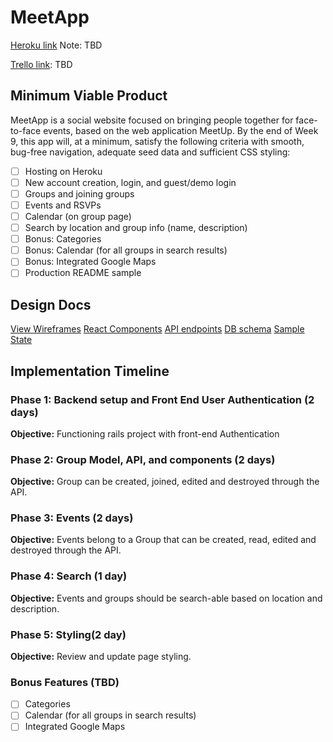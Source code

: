 # MeetApp

[Heroku link][heroku] Note: TBD

[Trello link][trello]: TBD

[heroku]: tdb
[trello]: tdb

## Minimum Viable Product

MeetApp is a social website focused on bringing people together for face-to-face events, based on the web application MeetUp. By the end of Week 9, this app will, at a minimum, satisfy the following criteria with smooth, bug-free navigation, adequate seed data and sufficient CSS styling:

 - [ ] Hosting on Heroku
 - [ ] New account creation, login, and guest/demo login
 - [ ] Groups and joining groups
 - [ ] Events and RSVPs
 - [ ] Calendar (on group page)
 - [ ] Search by location and group info (name, description)
 - [ ] Bonus: Categories
 - [ ] Bonus: Calendar (for all groups in search results)
 - [ ] Bonus: Integrated Google Maps
 - [ ] Production README sample

## Design Docs

[View Wireframes][wireframes]
[React Components][components]
[API endpoints][api-endpoints]
[DB schema][schema]
[Sample State][sample-state]

[wireframes]:/wireframes
[components]:component-hierarchy.md
[api-endpoints]:api-endpoints.md
[schema]:schema.md
[sample-state]:sample-state.md


## Implementation Timeline

### Phase 1: Backend setup and Front End User Authentication (2 days)

**Objective:** Functioning rails project with front-end Authentication

### Phase 2: Group Model, API, and components (2 days)

**Objective:** Group can be created, joined, edited and destroyed through the API.

### Phase 3: Events (2 days)

**Objective:** Events belong to a Group that can be created, read, edited and destroyed through the API.

### Phase 4: Search (1 day)

**Objective:** Events and groups should be search-able based on location and description.

### Phase 5: Styling(2 day)

**Objective:** Review and update page styling.


### Bonus Features (TBD)

  - [ ] Categories
  - [ ] Calendar (for all groups in search results)
  - [ ] Integrated Google Maps
